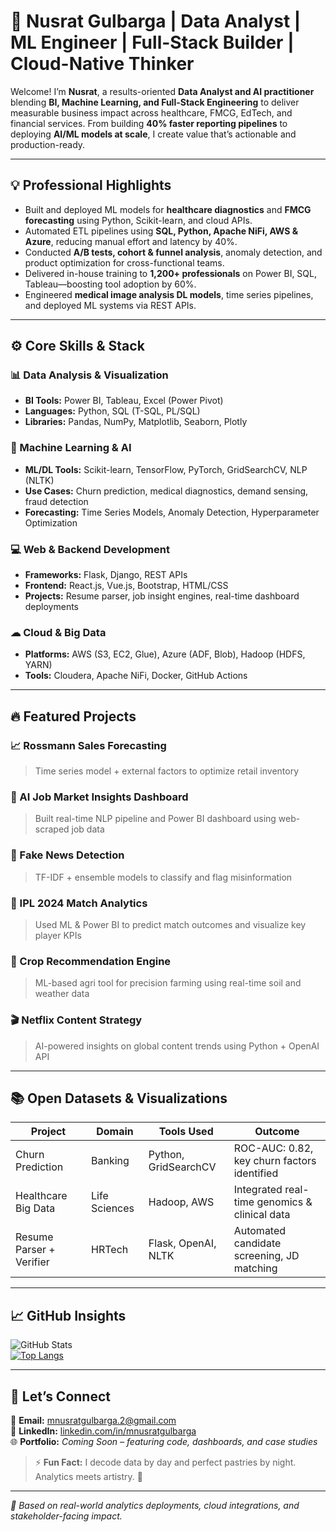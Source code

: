 # 🚀 Nusrat Gulbarga | Data Analyst | ML Engineer | Full-Stack Builder | Cloud-Native Thinker

Welcome! I’m **Nusrat**, a results-oriented **Data Analyst and AI practitioner** blending **BI, Machine Learning, and Full-Stack Engineering** to deliver measurable business impact across healthcare, FMCG, EdTech, and financial services. From building **40% faster reporting pipelines** to deploying **AI/ML models at scale**, I create value that’s actionable and production-ready.

---

## 💡 Professional Highlights

- Built and deployed ML models for **healthcare diagnostics** and **FMCG forecasting** using Python, Scikit-learn, and cloud APIs.
- Automated ETL pipelines using **SQL, Python, Apache NiFi, AWS & Azure**, reducing manual effort and latency by 40%.
- Conducted **A/B tests, cohort & funnel analysis**, anomaly detection, and product optimization for cross-functional teams.
- Delivered in-house training to **1,200+ professionals** on Power BI, SQL, Tableau—boosting tool adoption by 60%.
- Engineered **medical image analysis DL models**, time series pipelines, and deployed ML systems via REST APIs.

---

## ⚙️ Core Skills & Stack

### 📊 Data Analysis & Visualization
- **BI Tools:** Power BI, Tableau, Excel (Power Pivot)
- **Languages:** Python, SQL (T-SQL, PL/SQL)
- **Libraries:** Pandas, NumPy, Matplotlib, Seaborn, Plotly

### 🤖 Machine Learning & AI
- **ML/DL Tools:** Scikit-learn, TensorFlow, PyTorch, GridSearchCV, NLP (NLTK)
- **Use Cases:** Churn prediction, medical diagnostics, demand sensing, fraud detection
- **Forecasting:** Time Series Models, Anomaly Detection, Hyperparameter Optimization

### 💻 Web & Backend Development
- **Frameworks:** Flask, Django, REST APIs
- **Frontend:** React.js, Vue.js, Bootstrap, HTML/CSS
- **Projects:** Resume parser, job insight engines, real-time dashboard deployments

### ☁ Cloud & Big Data
- **Platforms:** AWS (S3, EC2, Glue), Azure (ADF, Blob), Hadoop (HDFS, YARN)
- **Tools:** Cloudera, Apache NiFi, Docker, GitHub Actions

---

## 🔥 Featured Projects

### 📈 Rossmann Sales Forecasting  
> Time series model + external factors to optimize retail inventory  

### 🧠 AI Job Market Insights Dashboard  
> Built real-time NLP pipeline and Power BI dashboard using web-scraped job data  

### 📰 Fake News Detection  
> TF-IDF + ensemble models to classify and flag misinformation  

### 🏏 IPL 2024 Match Analytics  
> Used ML & Power BI to predict match outcomes and visualize key player KPIs  

### 🌾 Crop Recommendation Engine  
> ML-based agri tool for precision farming using real-time soil and weather data  

### 🎬 Netflix Content Strategy  
> AI-powered insights on global content trends using Python + OpenAI API  

---

## 📚 Open Datasets & Visualizations

| Project | Domain | Tools Used | Outcome |
|--------|--------|------------|---------|
| Churn Prediction | Banking | Python, GridSearchCV | ROC-AUC: 0.82, key churn factors identified |
| Healthcare Big Data | Life Sciences | Hadoop, AWS | Integrated real-time genomics & clinical data |
| Resume Parser + Verifier | HRTech | Flask, OpenAI, NLTK | Automated candidate screening, JD matching |

---

## 📈 GitHub Insights

![GitHub Stats](https://github-readme-stats.vercel.app/api?username=NusratGulbarga&show_icons=true&theme=radical)  
[![Top Langs](https://github-readme-stats.vercel.app/api/top-langs/?username=NusratGulbarga&langs_count=10&layout=compact&theme=radical)](https://github.com/NusratGulbarga)

---

## 🤝 Let’s Connect

📧 **Email:** mnusratgulbarga.2@gmail.com  
🔗 **LinkedIn:** [linkedin.com/in/mnusratgulbarga](https://linkedin.com/in/mnusratgulbarga)  
🌐 **Portfolio:** *Coming Soon – featuring code, dashboards, and case studies*  

> ⚡ **Fun Fact:** I decode data by day and perfect pastries by night. Analytics meets artistry. 🍰

---

_🔄 Based on real-world analytics deployments, cloud integrations, and stakeholder-facing impact._
